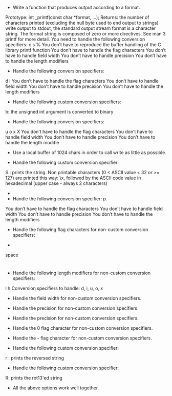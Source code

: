 * Write a function that produces output according to a format.

Prototype: int _printf(const char *format, ...);
Returns: the number of characters printed (excluding the null byte used to end output to strings)
write output to stdout, the standard output stream
format is a character string. The format string is composed of zero or more directives. See man 3 printf for more detail. You need to handle the following conversion specifiers:
c
s
%
You don’t have to reproduce the buffer handling of the C library printf function
You don’t have to handle the flag characters
You don’t have to handle field width
You don’t have to handle precision
You don’t have to handle the length modifiers

* Handle the following conversion specifiers:

d
i
You don’t have to handle the flag characters
You don’t have to handle field width
You don’t have to handle precision
You don’t have to handle the length modifiers

* Handle the following custom conversion specifiers:

b: the unsigned int argument is converted to binary

* Handle the following conversion specifiers:

u
o
x
X
You don’t have to handle the flag characters
You don’t have to handle field width
You don’t have to handle precision
You don’t have to handle the length modifie

* Use a local buffer of 1024 chars in order to call write as little as possible.

* Handle the following custom conversion specifier:

S : prints the string.
Non printable characters (0 < ASCII value < 32 or >= 127) are printed this way: \x, followed by the ASCII code value in hexadecimal (upper case - always 2 characters)

*
* Handle the following conversion specifier: p.

You don’t have to handle the flag characters
You don’t have to handle field width
You don’t have to handle precision
You don’t have to handle the length modifiers

* Handle the following flag characters for non-custom conversion specifiers:

+
space
#

* Handle the following length modifiers for non-custom conversion specifiers:

l
h
Conversion specifiers to handle: d, i, u, o, x

* Handle the field width for non-custom conversion specifiers.

* Handle the precision for non-custom conversion specifiers.

* Handle the precision for non-custom conversion specifiers.

* Handle the 0 flag character for non-custom conversion specifiers.

* Handle the - flag character for non-custom conversion specifiers.

* Handle the following custom conversion specifier:

r : prints the reversed string

* Handle the following custom conversion specifier:

R: prints the rot13'ed string

* All the above options work well together.

